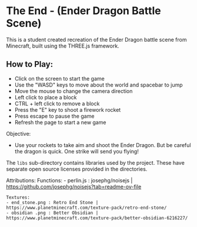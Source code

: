 # The End - (Ender Dragon Battle Scene)

This is a student created recreation of the Ender Dragon battle scene from Minecraft, built using the THREE.js framework.

## How to Play:
- Click on the screen to start the game
- Use the "WASD" keys to move about the world and spacebar to jump
- Move the mouse to change the camera direction
- Left click to place a block
- CTRL + left click to remove a block
- Press the "E" key to shoot a firework rocket
- Press escape to pause the game
- Refresh the page to start a new game

Objective:
- Use your rockets to take aim and shoot the Ender Dragon. But be careful the dragon is quick. One strike will send you flying!

The `libs` sub-directory contains libraries used by the project. These have separate open source licenses provided in the directories.

Attributions:
    Functions:
    - perlin.js : josephg/noisejs | https://github.com/josephg/noisejs?tab=readme-ov-file

    Textures:
    - end_stone.png : Retro End Stone | https://www.planetminecraft.com/texture-pack/retro-end-stone/
    - obsidian .png : Better Obsidian | https://www.planetminecraft.com/texture-pack/better-obsidian-6216227/